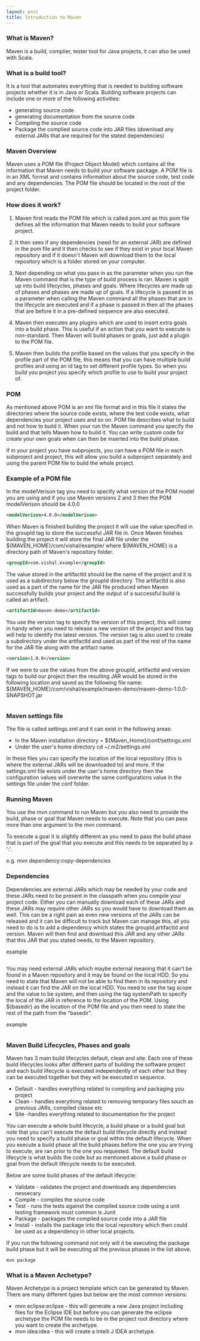 ```yaml
---
layout: post
title: Introduction to Maven
---
```


### What is Maven?
Maven is a build, complier, tester tool for Java projects, it can also be used with Scala.


### What is a build tool?

It is a tool that automates everything that is needed to building software projects whether it is in Java or Scala. Building software projects can include one or more of the following activities:

+ generating source code
+ generating documentation from the source code
+ Compiling the source code
+ Package the complied source code into JAR files (download any external JARs that are required for the stated dependencies)


### Maven Overview

Maven uses a POM file (Project Object Model) which contains all the information that Maven needs to build your software package. A POM file is in an XML format and contains information about the source code, test code and any dependencies. The POM file should be located in the root of the project folder. 


### How does it work?

1. Maven first reads the POM file which is called pom.xml as this pom file defines all the information that Maven needs to build your software project.

2. It then sees if any dependencies (need for an external JAR) are defined in the pom file and it then checks to see if they exist in your local Maven repository and if it doesn't Maven will download them to the local repository which is a folder stored on your computer.

3. Next depending on what you pass in as the parameter when you run the Maven command that is the type of build process is ran. Maven is split  up into build lifecycles, phases and goals. Where lifecycles are made up of phases and phases are made up of goals. If a lifecycle is passed in as a parameter when calling the Maven command all the phases that are in the lifecycle are executed and if a phase is passed in then all the phases that are before it in a pre-defined sequence are also executed.

4. Maven then executes any plugins which are used to insert extra goals into a build phase. This is useful if an action that you want to execute is non-standard. Then Maven will build phases or goals, just add a plugin to the POM file.

5. Maven then builds the profile based on the values that you specify in the profile part of the POM file, this means that you can have multiple build profiles and using an id tag to set different profile types. So when you build you project you specify which profile to use to build your project of.  


### POM 

As mentioned above POM is an xml file format and in this file it states the directories where the source code exists, where the test code exists, what dependencies your project uses and so on. POM file describes what to build and not how to build it. When your run the Maven command you specify the build and that tells Maven how to build it. You can write custom code for create your own goals when can then be inserted into the build phase. 

If in your project you have subprojects, you can have a POM file in each subproject and project, this will allow you build a subproject separately  and using the parent POM file to build the whole project. 


### Example of a POM file


In the modelVerison tag you need to specify what version of the POM model you are using and if you use Maven versions 2 and 3 then the POM modelVerison should be 4.0.0

```xml
<modelVerison>4.0.0</modelVerison>

```

When Maven is finished building the project it will use the value specified in the groupId tag to store the successful JAR file in.
Once Maven finishes building the project it will store the final JAR file under the ${MAVEN_HOME}/com/vishal/example/ where ${MAVEN_HOME} is a directory path of Maven's repository folder.


```xml
<groupId>com.vishal.example</groupId>
```


The value stored in the artifactId should be the name of the project and it is used as a subdirectory below the groupId directory. The artifactId is also used as a part of the name for the JAR file produced when Maven successfully builds your project and the output of a successful build is called an artifact.

```xml
<artifactId>maven-demo</artifactId>
```

You use the version tag to specify the version of this project, this will come in handy when you need to release a new version of the project and this tag will help to identify the latest version. The version tag is also used to create a subdirectory under the artifactId and used as part of the rest of the name for the JAR file along with the artifact name.

```xml
<version>1.0.0</version>
```

If we were to use the values from the above groupId, artifactId and version tags to build our project then the resulting JAR would be stored in the following location and saved as the following file name: ${MAVEN_HOME}/com/vishal/example/maven-demo/maven-demo-1.0.0-SNAPSHOT.jar

```xml

```


### Maven settings file

The file is called settings.xml and it can exist in the following areas:

+ In the Maven installation directory = ${Maven_Home}/conf/settings.xml
+ Under the user's home directory cd ~/.m2/settings.xml

In these files you can specify the location of the local repository (this is where the external JARs will be downloaded to) and more. If the settings.xml file exists under the user's home directory then the configuration values will overwrite the same configurations value in the settings file under the conf folder.


### Running Maven

You use the mvn command to run Maven but you also need to provide the build, phase or goal that Maven needs to execute. Note that you can pass more than one argument to the mvn command.

To execute a goal it is slightly different as you need to pass the build phase that is part of the goal that you execute and this needs to be separated by a ':'.         

e.g.    mvn dependency:copy-dependencies


### Dependencies

Dependencies are external JARs which may be needed by your code and these JARs need to be present in the classpath when you compile your project code. Either you can manually download each of these JARs and these JARs may require other JARs so you would have to download them as well. This can be a right pain as even new versions of the JARs can be released and it can be difficult to track but Maven can manage this, all you need to do is to add a dependency which states the groupId,artifactId and version. Maven will then find and download this JAR and any other JARs that this JAR that you stated needs, to the Maven repository.

example
```xml

```

You may need external JARs which maybe external meaning that it can't be found in a Maven repository and it may be found on the local HDD. So you need to state that Maven will not be able to find them in its repository and instead it can find the JAR on the local HDD. You need to use the tag scope and the value to be system, and then using the tag systemPath to specify the local of the JAR in reference to the location of the POM. Using ${basedir} as the location of the POM file and you then need to state the rest of the path from the "basedir".

example
```xml

```

### Maven Build Lifecycles, Phases and goals


Maven has 3 main build lifecycles default, clean and site. Each one of these build lifecycles looks after different parts of building the software project and each build lifecycle is executed independently of each other but they can be executed together but they will be executed in sequence. 

+ Default - handles everything related to compiling and packaging you project
+ Clean - handles everything related to removing temporary files souch as previous JARs, compiled classe etc
+ Site -handles everything related to documentation for the project

You can execute a whole build lifecycle, a build phase or a build goal but note that you can't execute the default build lifecycle directly and instead you need to specify a build phase or goal within the default lifecycle. When you execute a build phase all the build phases before the one you are trying to execute, are ran prior to the one you requested. The default build lifecycle is what builds the code but as mentioned above a build phase or goal from the default lifecycle needs to be executed.  

Below are some build phases of the default lifecycle:

+ Validate - validates the project and downloads any dependencies nessecary 
+ Compile - compiles the source code
+ Test - runs the tests against the compiled source code using a unit testing framework must common is Junit
+ Package - packages the compiled source code into a JAR file
+ Install - installs the package into the local repository which then could be used as a dependency in other local projects.


If you run the following command not only will it be executing the package build phase but it will be executing all the previous phases in the list above.

```
mvn package
```

### What is a Maven Archetype?

Maven Archetype is a project template which can be generated by Maven. There are many different types but below are the most common versions:

+ mvn eclipse:eclipse - this will generate a new Java project including files for the Eclipse IDE but before you can generate the eclipse archetype the POM file needs to be in the project root directory where you want to create the archetype.
+ mvn idea:idea - this will create a Intelli J IDEA archetype.


